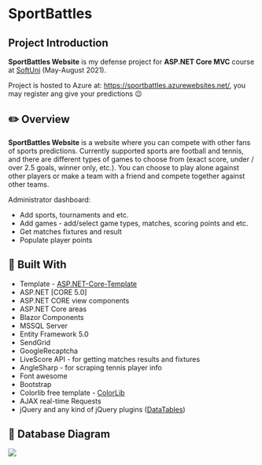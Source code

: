 # SportBattles
## Project Introduction

**SportBattles Website** is my defense project for **ASP.NET Core MVC** course at [SoftUni](https://softuni.bg/ "SoftUni") (May-August 2021).

Project is hosted to Azure at: https://sportbattles.azurewebsites.net/, you may register ang give your predictions :wink:

## :pencil2: Overview

**SportBattles Website** is a website where you can compete with other fans of sports predictions. Currently supported sports are football and tennis, and there are different types of games to choose from (exact score, under / over 2.5 goals, winner only, etc.). You can choose to play alone against other players or make a team with a friend and compete together against other teams.

Administrator dashboard:
- Add sports, tournaments and etc.
- Add games - add/select game types, matches, scoring points and etc.
- Get matches fixtures and result
- Populate player points

## :hammer: Built With
- Template - [ASP.NET-Core-Template](https://github.com/NikolayIT/ASP.NET-Core-Template)
- ASP.NET [CORE 5.0]
- ASP.NET CORE view components
- ASP.NET Core areas
- Blazor Components
- MSSQL Server
- Entity Framework 5.0
- SendGrid
- GoogleRecaptcha
- LiveScore API - for getting matches results and fixtures
- AngleSharp - for scraping tennis player info
- Font awesome
- Bootstrap
- Colorlib free template - [ColorLib](https://colorlib.com/wp/templates/)
- AJAX real-time Requests
- jQuery and any kind of jQuery plugins ([DataTables](https://datatables.net/ "DataTables"))

## :floppy_disk: Database Diagram
![](https://i.ibb.co/hBN75Xg/Sport-Battles-DB.png)
